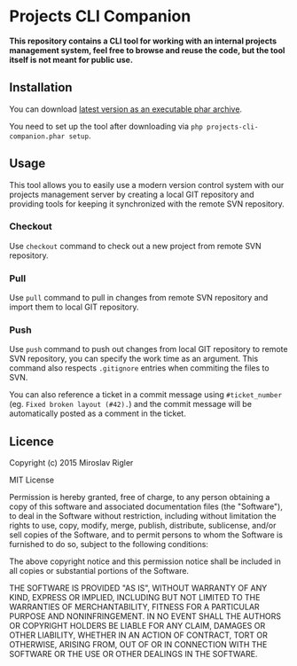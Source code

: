 Projects CLI Companion
======================

**This repository contains a CLI tool for working with an internal projects management system, feel free to browse and
reuse the code, but the tool itself is not meant for public use.**

## Installation

You can download [latest version as an executable phar archive](http://abyss.shadowfall.eu/projects-cli-companion.phar).

You need to set up the tool after downloading via `php projects-cli-companion.phar setup`.

## Usage

This tool allows you to easily use a modern version control system with our projects management server by creating a local
GIT repository and providing tools for keeping it synchronized with the remote SVN repository.

### Checkout

Use `checkout` command to check out a new project from remote SVN repository.

### Pull

Use `pull` command to pull in changes from remote SVN repository and import them to local GIT repository.

### Push

Use `push` command to push out changes from local GIT repository to remote SVN repository, you can specify the work time
as an argument. This command also respects `.gitignore` entries when commiting the files to SVN.

You can also reference a ticket in a commit message using `#ticket_number` (eg. `Fixed broken layout (#42).`) and the commit
message will be automatically posted as a comment in the ticket.

## Licence

Copyright (c) 2015 Miroslav Rigler

MIT License

Permission is hereby granted, free of charge, to any person obtaining
a copy of this software and associated documentation files (the
"Software"), to deal in the Software without restriction, including
without limitation the rights to use, copy, modify, merge, publish,
distribute, sublicense, and/or sell copies of the Software, and to
permit persons to whom the Software is furnished to do so, subject to
the following conditions:

The above copyright notice and this permission notice shall be
included in all copies or substantial portions of the Software.

THE SOFTWARE IS PROVIDED "AS IS", WITHOUT WARRANTY OF ANY KIND,
EXPRESS OR IMPLIED, INCLUDING BUT NOT LIMITED TO THE WARRANTIES OF
MERCHANTABILITY, FITNESS FOR A PARTICULAR PURPOSE AND
NONINFRINGEMENT. IN NO EVENT SHALL THE AUTHORS OR COPYRIGHT HOLDERS BE
LIABLE FOR ANY CLAIM, DAMAGES OR OTHER LIABILITY, WHETHER IN AN ACTION
OF CONTRACT, TORT OR OTHERWISE, ARISING FROM, OUT OF OR IN CONNECTION
WITH THE SOFTWARE OR THE USE OR OTHER DEALINGS IN THE SOFTWARE.
